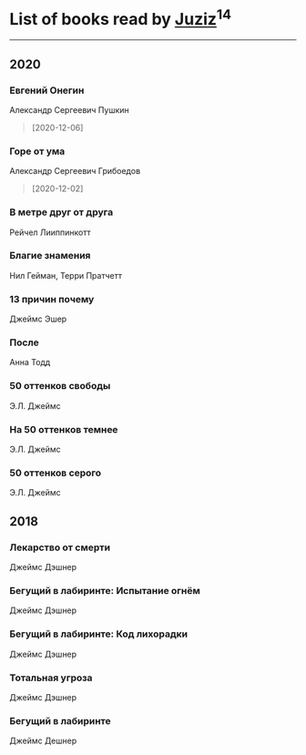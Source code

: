 # List of books read by [Juziz](http://vk.com/id396008489)<sup>14</sup>
---

## 2020

### Евгений Онегин
Александр Сергеевич Пушкин
> [2020-12-06] 


### Горе от ума
Александр Сергеевич Грибоедов
> [2020-12-02] 


### В метре друг от друга
Рейчел Лииппинкотт


### Благие знамения
Нил Гейман, Терри Пратчетт


### 13 причин почему
Джеймс Эшер


### После
Анна Тодд


### 50 оттенков свободы
Э.Л. Джеймс


### На 50 оттенков темнее
Э.Л. Джеймс


### 50 оттенков серого
Э.Л. Джеймс



## 2018

### Лекарство от смерти
Джеймс Дэшнер


### Бегущий в лабиринте: Испытание огнём
Джеймс Дэшнер


### Бегущий в лабиринте: Код лихорадки
Джеймс Дэшнер


### Тотальная угроза
Джеймс Дэшнер


### Бегущий в лабиринте
Джеймс Дешнер



